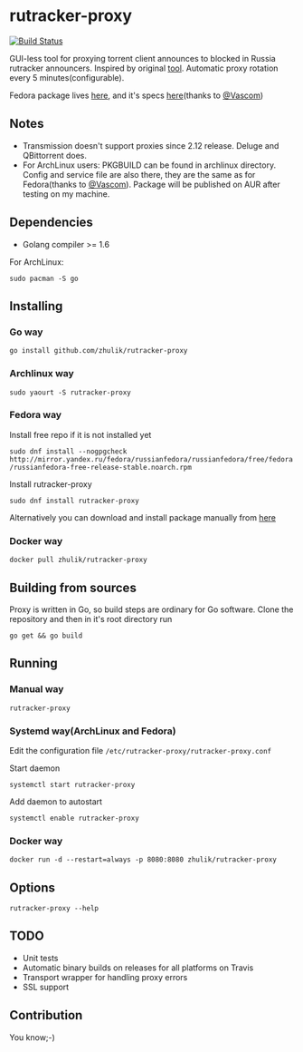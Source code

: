 # rutracker-proxy
[![Build Status](https://travis-ci.org/zhulik/rutracker-proxy.svg?branch=master)](https://travis-ci.org/zhulik/rutracker-proxy)

GUI-less tool for proxying torrent client announces to blocked in Russia rutracker announcers.
Inspired by original [tool](https://github.com/RutrackerOrg/rutracker-proxy). Automatic proxy
rotation every 5 minutes(configurable).

Fedora package lives [here](http://koji.russianfedora.pro/koji/packageinfo?packageID=140), and it's specs
[here](https://github.com/RussianFedora/rutracker-proxy)(thanks to [@Vascom](https://github.com/vascom))

## Notes
* Transmission doesn't support proxies since 2.12 release. Deluge and QBittorrent does.
* For ArchLinux users: PKGBUILD can be found in archlinux directory. Config and service file are also there, they are the same as for Fedora(thanks to [@Vascom](https://github.com/vascom)). Package will be published on AUR after testing on my machine.

## Dependencies
* Golang compiler >= 1.6

For ArchLinux:

`sudo pacman -S go`

## Installing

### Go way
`go install github.com/zhulik/rutracker-proxy`

### Archlinux way
`sudo yaourt -S rutracker-proxy`

### Fedora way
Install free repo if it is not installed yet

`sudo dnf install --nogpgcheck http://mirror.yandex.ru/fedora/russianfedora/russianfedora/free/fedora/russianfedora-free-release-stable.noarch.rpm`

Install rutracker-proxy

`sudo dnf install rutracker-proxy`

Alternatively you can download and install package manually from [here](http://koji.russianfedora.pro/koji/packageinfo?packageID=140)

### Docker way

`docker pull zhulik/rutracker-proxy`

## Building from sources
Proxy is written in Go, so build steps are ordinary for Go software. Clone the repository and
then in it's root directory run

`go get && go build`

## Running

### Manual way
`rutracker-proxy`

### Systemd way(ArchLinux and Fedora)

Edit the configuration file `/etc/rutracker-proxy/rutracker-proxy.conf`

Start daemon

`systemctl start rutracker-proxy`

Add daemon to autostart

`systemctl enable rutracker-proxy`

### Docker way

`docker run -d --restart=always -p 8080:8080 zhulik/rutracker-proxy`


## Options

`rutracker-proxy --help`

## TODO
* Unit tests
* Automatic binary builds on releases for all platforms on Travis
* Transport wrapper for handling proxy errors
* SSL support

## Contribution
You know;-)
